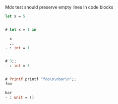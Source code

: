 Mdx test should preserve empty lines in code blocks

```ocaml
let x = 5
```

```ocaml

# let x = 1 in

  x
  ;;
- : int = 1


# 3;;
- : int = 3


# Printf.printf "foo\n\nbar\n";;
foo

bar
- : unit = ()
```
